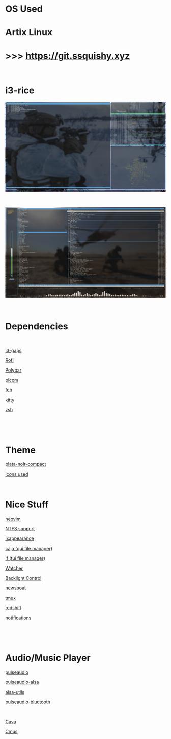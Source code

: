 # OS Used
# Artix Linux
# \>\>\> https://git.ssquishy.xyz
<p>&nbsp;</p> 
    <p></p>

# i3-rice
<p align="center">
  <img src="https://github.com/SometimesSquishy/i3installscript/blob/main/Screenshots/2022-04-23_21-24_1.png">
</p>

<p>&nbsp;</p> 
    <p></p>
    
<p align="center">
  <img src="https://github.com/SometimesSquishy/i3installscript/blob/main/Screenshots/2022-04-23_21-24.png">
</p>

<p>&nbsp;</p> 
    <p></p>
    
# Dependencies

<p>&nbsp;</p> 
    <p></p>
    
[i3-gaps](https://github.com/Airblader/i3)   <p></p>
[Rofi](https://github.com/davatorium/rofi)   <p></p>
[Polybar](https://github.com/polybar/polybar)   <p></p>
[picom](https://github.com/yshui/picom)   <p></p>
[feh](https://github.com/derf/feh)   <p></p> 
[kitty](https://sw.kovidgoyal.net/kitty/)   <p></p>
[zsh](https://wiki.archlinux.org/title/Zsh#Installation)   <p></p>

<p>&nbsp;</p> 
    <p></p>
<p>&nbsp;</p> 
    <p></p>

# Theme
[plata-noir-compact](https://aur.archlinux.org/packages/plata-theme)   <p></p>
[icons used](https://github.com/snwh/faba-icon-theme)   <p></p>
 
<p>&nbsp;</p> 
    <p></p>
    
# Nice Stuff
[neovim](https://github.com/neovim/neovim)   <p></p>
[NTFS support](https://wiki.archlinux.org/title/NTFS-3G)   <p></p>
[lxappearance](https://archlinux.org/packages/community/x86_64/lxappearance-gtk3/)   <p></p>
[caja (gui file manager)](https://github.com/mate-desktop/caja)   <p></p>
[lf (tui file manager)](https://github.com/gokcehan/lf)   <p></p>
[Watcher](https://github.com/Waishnav/Watcher)   <p></p>
[Backlight Control](https://aur.archlinux.org/packages/backlight_control)   <p></p>
[newsboat](https://wiki.archlinux.org/title/Newsboat)   <p></p>
[tmux](https://github.com/tmux/tmux)  <p></p>
[redshift](https://github.com/jonls/redshift)   <p></p>
[notifications](https://github.com/dunst-project/dunst)   <p></p>
<p>&nbsp;</p> 
    <p></p>
<p>&nbsp;</p> 
    <p></p>

# Audio/Music Player
[pulseaudio](https://archlinux.org/packages/?name=pulseaudio)   <p></p>
[pulseaudio-alsa](https://archlinux.org/packages/?name=pulseaudio-alsa)   <p></p>
[alsa-utils](https://archlinux.org/packages/?name=alsa-utils)   <p></p>
[pulseaudio-bluetooth](https://archlinux.org/packages/extra/x86_64/pulseaudio-bluetooth/)   <p></p>

<p>&nbsp;</p> 
    <p></p>

[Cava](https://github.com/karlstav/cava)   <p></p>
[Cmus](https://github.com/cmus/cmus)   <p></p>
